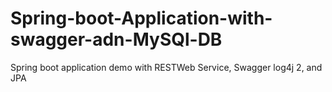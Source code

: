 # Spring-boot-Application-with-swagger-adn-MySQl-DB
Spring boot application demo with RESTWeb Service, Swagger log4j 2, and  JPA
